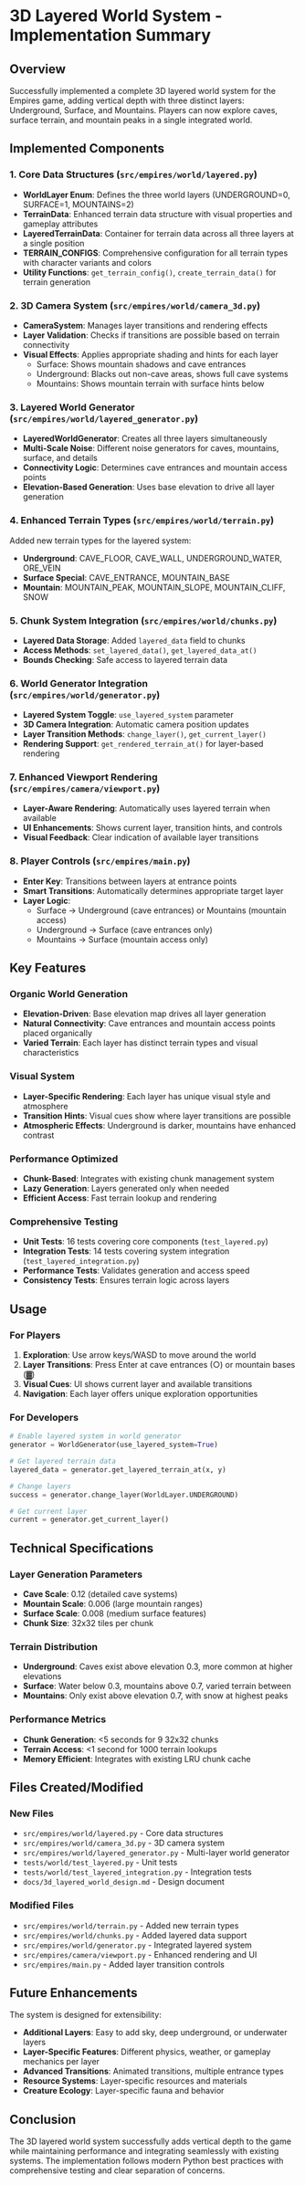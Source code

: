 # 3D Layered World System - Implementation Summary

## Overview

Successfully implemented a complete 3D layered world system for the Empires game, adding vertical depth with three distinct layers: Underground, Surface, and Mountains. Players can now explore caves, surface terrain, and mountain peaks in a single integrated world.

## Implemented Components

### 1. Core Data Structures (`src/empires/world/layered.py`)

- **WorldLayer Enum**: Defines the three world layers (UNDERGROUND=0, SURFACE=1, MOUNTAINS=2)
- **TerrainData**: Enhanced terrain data structure with visual properties and gameplay attributes
- **LayeredTerrainData**: Container for terrain data across all three layers at a single position
- **TERRAIN_CONFIGS**: Comprehensive configuration for all terrain types with character variants and colors
- **Utility Functions**: `get_terrain_config()`, `create_terrain_data()` for terrain generation

### 2. 3D Camera System (`src/empires/world/camera_3d.py`)

- **CameraSystem**: Manages layer transitions and rendering effects
- **Layer Validation**: Checks if transitions are possible based on terrain connectivity
- **Visual Effects**: Applies appropriate shading and hints for each layer
  - Surface: Shows mountain shadows and cave entrances
  - Underground: Blacks out non-cave areas, shows full cave systems
  - Mountains: Shows mountain terrain with surface hints below

### 3. Layered World Generator (`src/empires/world/layered_generator.py`)

- **LayeredWorldGenerator**: Creates all three layers simultaneously
- **Multi-Scale Noise**: Different noise generators for caves, mountains, surface, and details
- **Connectivity Logic**: Determines cave entrances and mountain access points
- **Elevation-Based Generation**: Uses base elevation to drive all layer generation

### 4. Enhanced Terrain Types (`src/empires/world/terrain.py`)

Added new terrain types for the layered system:
- **Underground**: CAVE_FLOOR, CAVE_WALL, UNDERGROUND_WATER, ORE_VEIN
- **Surface Special**: CAVE_ENTRANCE, MOUNTAIN_BASE
- **Mountain**: MOUNTAIN_PEAK, MOUNTAIN_SLOPE, MOUNTAIN_CLIFF, SNOW

### 5. Chunk System Integration (`src/empires/world/chunks.py`)

- **Layered Data Storage**: Added `layered_data` field to chunks
- **Access Methods**: `set_layered_data()`, `get_layered_data_at()`
- **Bounds Checking**: Safe access to layered terrain data

### 6. World Generator Integration (`src/empires/world/generator.py`)

- **Layered System Toggle**: `use_layered_system` parameter
- **3D Camera Integration**: Automatic camera position updates
- **Layer Transition Methods**: `change_layer()`, `get_current_layer()`
- **Rendering Support**: `get_rendered_terrain_at()` for layer-based rendering

### 7. Enhanced Viewport Rendering (`src/empires/camera/viewport.py`)

- **Layer-Aware Rendering**: Automatically uses layered terrain when available
- **UI Enhancements**: Shows current layer, transition hints, and controls
- **Visual Feedback**: Clear indication of available layer transitions

### 8. Player Controls (`src/empires/main.py`)

- **Enter Key**: Transitions between layers at entrance points
- **Smart Transitions**: Automatically determines appropriate target layer
- **Layer Logic**: 
  - Surface → Underground (cave entrances) or Mountains (mountain access)
  - Underground → Surface (cave entrances only)
  - Mountains → Surface (mountain access only)

## Key Features

### Organic World Generation
- **Elevation-Driven**: Base elevation map drives all layer generation
- **Natural Connectivity**: Cave entrances and mountain access points placed organically
- **Varied Terrain**: Each layer has distinct terrain types and visual characteristics

### Visual System
- **Layer-Specific Rendering**: Each layer has unique visual style and atmosphere
- **Transition Hints**: Visual cues show where layer transitions are possible
- **Atmospheric Effects**: Underground is darker, mountains have enhanced contrast

### Performance Optimized
- **Chunk-Based**: Integrates with existing chunk management system
- **Lazy Generation**: Layers generated only when needed
- **Efficient Access**: Fast terrain lookup and rendering

### Comprehensive Testing
- **Unit Tests**: 16 tests covering core components (`test_layered.py`)
- **Integration Tests**: 14 tests covering system integration (`test_layered_integration.py`)
- **Performance Tests**: Validates generation and access speed
- **Consistency Tests**: Ensures terrain logic across layers

## Usage

### For Players
1. **Exploration**: Use arrow keys/WASD to move around the world
2. **Layer Transitions**: Press Enter at cave entrances (○) or mountain bases (▓)
3. **Visual Cues**: UI shows current layer and available transitions
4. **Navigation**: Each layer offers unique exploration opportunities

### For Developers
```python
# Enable layered system in world generator
generator = WorldGenerator(use_layered_system=True)

# Get layered terrain data
layered_data = generator.get_layered_terrain_at(x, y)

# Change layers
success = generator.change_layer(WorldLayer.UNDERGROUND)

# Get current layer
current = generator.get_current_layer()
```

## Technical Specifications

### Layer Generation Parameters
- **Cave Scale**: 0.12 (detailed cave systems)
- **Mountain Scale**: 0.006 (large mountain ranges)  
- **Surface Scale**: 0.008 (medium surface features)
- **Chunk Size**: 32x32 tiles per chunk

### Terrain Distribution
- **Underground**: Caves exist above elevation 0.3, more common at higher elevations
- **Surface**: Water below 0.3, mountains above 0.7, varied terrain between
- **Mountains**: Only exist above elevation 0.7, with snow at highest peaks

### Performance Metrics
- **Chunk Generation**: <5 seconds for 9 32x32 chunks
- **Terrain Access**: <1 second for 1000 terrain lookups
- **Memory Efficient**: Integrates with existing LRU chunk cache

## Files Created/Modified

### New Files
- `src/empires/world/layered.py` - Core data structures
- `src/empires/world/camera_3d.py` - 3D camera system
- `src/empires/world/layered_generator.py` - Multi-layer world generator
- `tests/world/test_layered.py` - Unit tests
- `tests/world/test_layered_integration.py` - Integration tests
- `docs/3d_layered_world_design.md` - Design document

### Modified Files
- `src/empires/world/terrain.py` - Added new terrain types
- `src/empires/world/chunks.py` - Added layered data support
- `src/empires/world/generator.py` - Integrated layered system
- `src/empires/camera/viewport.py` - Enhanced rendering and UI
- `src/empires/main.py` - Added layer transition controls

## Future Enhancements

The system is designed for extensibility:
- **Additional Layers**: Easy to add sky, deep underground, or underwater layers
- **Layer-Specific Features**: Different physics, weather, or gameplay mechanics per layer
- **Advanced Transitions**: Animated transitions, multiple entrance types
- **Resource Systems**: Layer-specific resources and materials
- **Creature Ecology**: Layer-specific fauna and behavior

## Conclusion

The 3D layered world system successfully adds vertical depth to the game while maintaining performance and integrating seamlessly with existing systems. The implementation follows modern Python best practices with comprehensive testing and clear separation of concerns.
